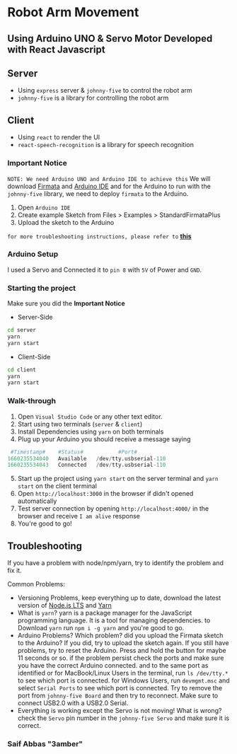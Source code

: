 # Robot Arm Movement

## Using Arduino UNO & Servo Motor Developed with React Javascript

## Server

- Using `express` server & `johnny-five` to control the robot arm
- `johnny-five` is a library for controlling the robot arm

## Client

- Using `react` to render the UI
- `react-speech-recognition` is a library for speech recognition

### Important Notice

`NOTE: We need Arduino UNO and Arduino IDE to achieve this`
We will download [Firmata](https://github.com/firmata/arduino) and [Arduino IDE](https://www.arduino.cc/en/software) and for the Arduino to run with the `johnny-five` library, we need to deploy `firmata` to the Arduino.

1. Open `Arduino IDE`
2. Create example Sketch from Files > Examples > StandardFirmataPlus
3. Upload the sketch to the Arduino

 `for more troubleshooting instructions, please refer to` **[this](https://github.com/rwaldron/johnny-five/wiki/Getting-Started#prerequisites)**

### Arduino Setup

I used a Servo and Connected it to `pin 8` with `5V` of Power and `GND`.

### Starting the project

Make sure you did the **Important Notice**

- Server-Side

```bash
cd server
yarn
yarn start
```

- Client-Side

```bash
cd client
yarn
yarn start
```

### Walk-through

1. Open `Visual Studio Code` or any other text editor.
2. Start using two terminals (`server` & `client`)
3. Install Dependencies using `yarn` on both terminals
4. Plug up your Arduino you should receive a message saying

```py
 #Timestamp#    #Status#           #Port#
1660235534040   Available   /dev/tty.usbserial-110
1660235534043   Connected   /dev/tty.usbserial-110
```

5. Start up the project using `yarn start` on the server terminal and `yarn start` on the client terminal
6. Open `http://localhost:3000` in the browser if didn't opened automatically
7. Test server connection by opening `http://localhost:4000/` in the browser and receive `I am alive` response
8. You're good to go!

## Troubleshooting

If you have a problem with node/npm/yarn, try to identify the problem and fix it.

Common Problems:

- Versioning Problems, keep everything up to date, download the latest version of [Node.js LTS](https://nodejs.org) and [Yarn](https://yarnpkg.com)
- What is `yarn`? yarn is a package manager for the JavaScript programming language. It is a tool for managing dependencies. to Download `yarn` run `npm i -g yarn` and you're good to go.
- Arduino Problems? Which problem? did you upload the Firmata sketch to the Arduino? If you did, try to upload the sketch again. If you still have problems, try to reset the Arduino. Press and hold the button for maybe 11 seconds or so. if the problem persist check the ports and make sure you have the correct Arduino connected. and to the same port as identified or for MacBook/Linux Users in the terminal, run `ls /dev/tty.*` to see which port is connected. for Windows Users, run `devmgmt.msc` and select `Serial Ports` to see which port is connected. Try to remove the port from `johnny-five Board` and then try to reconnect. Make sure to connect USB2.0 with a USB2.0 Serial.
- Everything is working except the Servo is not moving! What is wrong? check the `Servo` pin number in the `johnny-five Servo` and make sure it is correct.

### Saif Abbas "3amber"